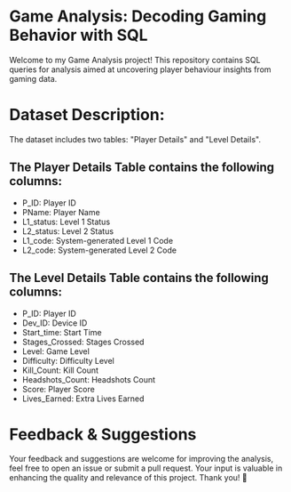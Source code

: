 # Game Analysis: Decoding Gaming Behavior with SQL
Welcome to my Game Analysis project! This repository contains SQL queries for analysis aimed at uncovering player behaviour insights from gaming data.

# Dataset Description:
The dataset includes two tables: "Player Details" and "Level Details".

## The Player Details Table contains the following columns:
* P_ID: Player ID
* PName: Player Name
* L1_status: Level 1 Status
* L2_status: Level 2 Status
* L1_code: System-generated Level 1 Code
* L2_code: System-generated Level 2 Code

## The Level Details Table contains the following columns:
* P_ID: Player ID
* Dev_ID: Device ID
* Start_time: Start Time
* Stages_Crossed: Stages Crossed
* Level: Game Level
* Difficulty: Difficulty Level
* Kill_Count: Kill Count
* Headshots_Count: Headshots Count
* Score: Player Score
* Lives_Earned: Extra Lives Earned


# Feedback & Suggestions
Your feedback and suggestions are welcome for improving the analysis, feel free to open an issue or submit a pull request. Your input is valuable in enhancing the quality and relevance of this project.
Thank you! 🤩
